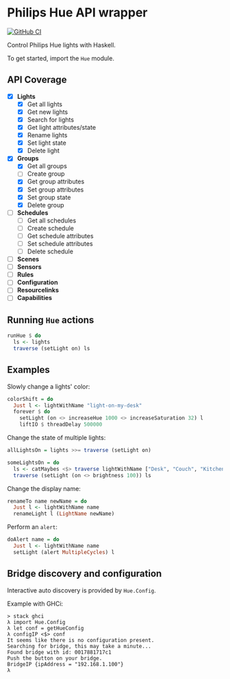 # Philips Hue API wrapper

[![GitHub CI](https://github.com/gdziadkiewicz/philips-hue-haskell/workflows/CI/badge.svg)](https://github.com/gdziadkiewicz/philips-hue-haskell/actions)

Control Philips Hue lights with Haskell.

To get started, import the `Hue` module.

API Coverage
------------
- [x] **Lights**
  - [x] Get all lights
  - [x] Get new lights
  - [x] Search for lights
  - [x] Get light attributes/state
  - [x] Rename lights
  - [x] Set light state
  - [x] Delete light
- [x] **Groups**
  - [x] Get all groups
  - [ ] Create group
  - [x] Get group attributes
  - [x] Set group attributes
  - [x] Set group state
  - [x] Delete group
- [ ] **Schedules**
  - [ ] Get all schedules
  - [ ] Create schedule
  - [ ] Get schedule attributes
  - [ ] Set schedule attributes
  - [ ] Delete schedule
- [ ] **Scenes**
- [ ] **Sensors**
- [ ] **Rules**
- [ ] **Configuration**
- [ ] **Resourcelinks**
- [ ] **Capabilities**

Running `Hue` actions
---------------------

```haskell
runHue $ do
  ls <- lights
  traverse (setLight on) ls
```

Examples
--------

Slowly change a lights' color:
```haskell
colorShift = do
  Just l <- lightWithName "light-on-my-desk"
  forever $ do
    setLight (on <> increaseHue 1000 <> increaseSaturation 32) l 
    liftIO $ threadDelay 500000
```

Change the state of multiple lights:
```haskell
allLightsOn = lights >>= traverse (setLight on)
```

```haskell
someLightsOn = do
  ls <- catMaybes <$> traverse lightWithName ["Desk", "Couch", "Kitchen"]
  traverse (setLight (on <> brightness 100)) ls 
```

Change the display name:
```haskell
renameTo name newName = do
  Just l <- lightWithName name
  renameLight l (LightName newName)
```

Perform an `alert`:
```haskell
doAlert name = do
  Just l <- lightWithName name
  setLight (alert MultipleCycles) l 
```

Bridge discovery and configuration
----------------------------------
Interactive auto discovery is provided by `Hue.Config`.

Example with GHCi:

```
> stack ghci
λ import Hue.Config
λ let conf = getHueConfig
λ configIP <$> conf
It seems like there is no configuration present.
Searching for bridge, this may take a minute...
Found bridge with id: 0017881717c1
Push the button on your bridge.
BridgeIP {ipAddress = "192.168.1.100"}
λ 
```

